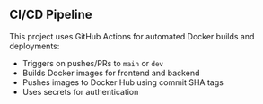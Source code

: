 ## CI/CD Pipeline

This project uses GitHub Actions for automated Docker builds and deployments:

- Triggers on pushes/PRs to `main` or `dev`
- Builds Docker images for frontend and backend
- Pushes images to Docker Hub using commit SHA tags
- Uses secrets for authentication
